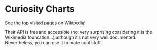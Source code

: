 Curiosity Charts
================

See the top visited pages on Wikipedia!

Their API is free and accessible (not very surprising considering it is the Wikimedia foundation...)
although it's not very well documented.
Nevertheless, you can use it to make cool stuff.